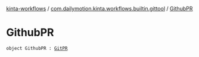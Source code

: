 [kinta-workflows](../index.md) / [com.dailymotion.kinta.workflows.builtin.gittool](index.md) / [GithubPR](./-github-p-r.md)

# GithubPR

`object GithubPR : `[`GitPR`](-git-p-r/index.md)